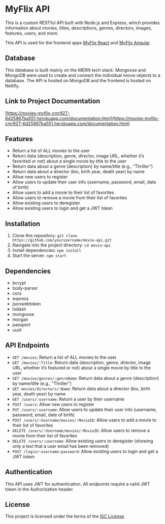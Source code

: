 # MyFlix API
This is a custom RESTful API built with Node.js and Express, which provides information about movies, titles, descriptions, genres, directors, images, features, users, and more.

This API is used for the frontend apps [MyFlix React](https://github.com/cmr927/myFlix-client) and [MyFlix Angular](https://github.com/cmr927/myFlix-Angular-client).

## Database
This database is built mainly on the MERN tech stack. Mongoose and MongoDB were used to create and connect the individual movie objects to a database. The API is hosted on MongoDB and the frontend is hosted on Netlify.

## Link to Project Documentation
[https://movies-myflix-cmr927-6d25967ba551.herokuapp.com/documentation.html](https://movies-myflix-cmr927-6d25967ba551.herokuapp.com/documentation.html)

## Features
- Return a list of ALL movies to the user
- Return data (description, genre, director, image URL, whether it’s favorited or not) about a single movie by title to the user
- Return data about a genre (description) by name/title (e.g., “Thriller”)
- Return data about a director (bio, birth year, death year) by name
- Allow new users to register
- Allow users to update their user info (username, password, email, date of birth)
- Allow users to add a movie to their list of favorites
- Allow users to remove a movie from their list of favorites
- Allow existing users to deregister
- Allow existing users to login and get a JWT token

## Installation
1. Clone this repository: `git clone https://github.com/yourusername/movie-api.git`
2. Navigate into the project directory: `cd movie-api`
3. Install dependencies: `npm install`
4. Start the server: `npm start`

## Dependencies
- bcrypt
- body-parser
- cors
- express
- jsonwebtoken
- lodash
- mongoose
- morgan
- passport
- uuid

## API Endpoints
- `GET /movies`: Return a list of ALL movies to the user
- `GET /movies/:Title`: Return data (description, genre, director, image URL, whether it’s featured or not) about a single movie by title to the user
- `GET /movies/genres/:genreName`: Return data about a genre (description) by name/title (e.g., “Thriller”)
- `GET movies/directors/:Name`: Return data about a director (bio, birth year, death year) by name
- `GET /users/:username`: Return a user by their username
- `POST /users`: Allow new users to register
- `PUT /users/:username`: Allow users to update their user info (username, password, email, date of birth)
- `POST /users/:Username/movies/:MovieID`: Allow users to add a movie to their list of favorites
- `DELETE /users/:Username/movies/:MovieID`: Allow users to remove a movie from their list of favorites
- `DELETE /users/:username`: Allow existing users to deregister (showing only a text that a user email has been removed)
- `POST /login/:username:password`: Allow existing users to login and get a JWT token

## Authentication
This API uses JWT for authentication. All endpoints require a valid JWT token in the Authorization header.

## License
This project is licensed under the terms of the [ISC License](https://opensource.org/licenses/ISC).

